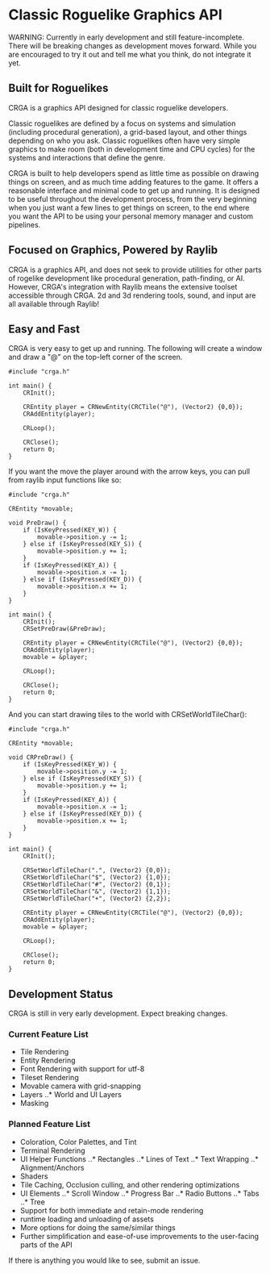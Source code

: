 # Classic Roguelike Graphics API

WARNING: Currently in early development and still feature-incomplete. There will be breaking changes as development moves forward. While you are encouraged to try it out and tell me what you think, do not integrate it yet.

## Built for Roguelikes
CRGA is a graphics API designed for classic roguelike developers.

Classic roguelikes are defined by a focus on systems and simulation (including procedural generation), a grid-based layout, and other things depending on who you ask. Classic roguelikes often have very simple graphics to make room (both in development time and CPU cycles) for the systems and interactions that define the genre.

CRGA is built to help developers spend as little time as possible on drawing things on screen, and as much time adding features to the game. It offers a reasonable interface and minimal code to get up and running. It is designed to be useful throughout the development process, from the very beginning when you just want a few lines to get things on screen, to the end where you want the API to be using your personal memory manager and custom pipelines.

## Focused on Graphics, Powered by Raylib
CRGA is a graphics API, and does not seek to provide utilities for other parts of rogelike development like procedural generation, path-finding, or AI. However, CRGA's integration with Raylib means the extensive toolset accessible through CRGA. 2d and 3d rendering tools, sound, and input are all available through Raylib!

## Easy and Fast
CRGA is very easy to get up and running. The following will create a window and draw a "@" on the top-left corner of the screen.

    #include "crga.h"

    int main() {
        CRInit();
    
        CREntity player = CRNewEntity(CRCTile("@"), (Vector2) {0,0}); 
        CRAddEntity(player);
    
        CRLoop();
    
        CRClose();
        return 0;
    }

If you want the move the player around with the arrow keys, you can pull from raylib input functions like so:

    #include "crga.h"

    CREntity *movable;
    
    void PreDraw() {
        if (IsKeyPressed(KEY_W)) {
            movable->position.y -= 1;
        } else if (IsKeyPressed(KEY_S)) {
            movable->position.y += 1;
        }
        if (IsKeyPressed(KEY_A)) {
            movable->position.x -= 1;
        } else if (IsKeyPressed(KEY_D)) {
            movable->position.x += 1;
        }
    }
    
    int main() {
        CRInit();
        CRSetPreDraw(&PreDraw);
    
        CREntity player = CRNewEntity(CRCTile("@"), (Vector2) {0,0}); 
        CRAddEntity(player);
        movable = &player;
    
        CRLoop();
    
        CRClose();
        return 0;
    }

And you can start drawing tiles to the world with CRSetWorldTileChar():

    #include "crga.h"

    CREntity *movable;
    
    void CRPreDraw() {
        if (IsKeyPressed(KEY_W)) {
            movable->position.y -= 1;
        } else if (IsKeyPressed(KEY_S)) {
            movable->position.y += 1;
        }
        if (IsKeyPressed(KEY_A)) {
            movable->position.x -= 1;
        } else if (IsKeyPressed(KEY_D)) {
            movable->position.x += 1;
        }
    }
    
    int main() {
        CRInit();
    
        CRSetWorldTileChar(".", (Vector2) {0,0});
        CRSetWorldTileChar("$", (Vector2) {1,0});
        CRSetWorldTileChar("#", (Vector2) {0,1});
        CRSetWorldTileChar("&", (Vector2) {1,1});
        CRSetWorldTileChar("+", (Vector2) {2,2});

        CREntity player = CRNewEntity(CRCTile("@"), (Vector2) {0,0}); 
        CRAddEntity(player);
        movable = &player;
    
        CRLoop();
    
        CRClose();
        return 0;
    }

## Development Status

CRGA is still in very early development. Expect breaking changes.

### Current Feature List
* Tile Rendering
* Entity Rendering
* Font Rendering with support for utf-8
* Tileset Rendering
* Movable camera with grid-snapping
* Layers
..* World and UI Layers
* Masking

### Planned Feature List
* Coloration, Color Palettes, and Tint
* Terminal Rendering
* UI Helper Functions
..* Rectangles
..* Lines of Text
..* Text Wrapping
..* Alignment/Anchors
* Shaders
* Tile Caching, Occlusion culling, and other rendering optimizations
* UI Elements
..* Scroll Window
..* Progress Bar
..* Radio Buttons
..* Tabs
..* Tree
* Support for both immediate and retain-mode rendering
* runtime loading and unloading of assets
* More options for doing the same/similar things
* Further simplification and ease-of-use improvements to the user-facing parts of the API

If there is anything you would like to see, submit an issue.
